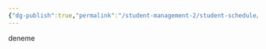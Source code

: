 ```yaml
---
{"dg-publish":true,"permalink":"/student-management-2/student-schedule/","tags":["gardenEntry"]}
---
```


deneme